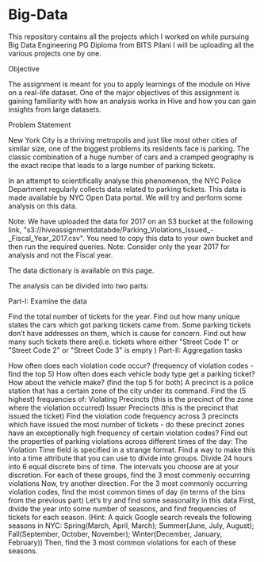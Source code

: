 # Big-Data
This repository contains all the projects which I worked on while pursuing Big Data Engineering PG Diploma from BITS Pilani
I will be uploading all the various projects one by one.

Objective

 

The assignment is meant for you to apply learnings of the module on Hive on a real-life dataset. One of the major objectives of this assignment is gaining familiarity with how an analysis works in Hive and how you can gain insights from large datasets.

 

Problem Statement

 

New York City is a thriving metropolis and just like most other cities of similar size, one of the biggest problems its residents face is parking. The classic combination of a huge number of cars and a cramped geography is the exact recipe that leads to a large number of parking tickets.

 

In an attempt to scientifically analyse this phenomenon, the NYC Police Department regularly collects data related to parking tickets. This data is made available by NYC Open Data portal. We will try and perform some analysis on this data.

 

Note: We have uploaded the data for 2017 on an S3 bucket at the following link, "s3://hiveassignmentdatabde/Parking_Violations_Issued_-_Fiscal_Year_2017.csv". You need to copy this data to your own bucket and then run the required queries.
Note: Consider only the year 2017 for analysis and not the Fiscal year.

The data dictionary is available on this page.


The analysis can be divided into two parts:

 

Part-I: Examine the data

Find the total number of tickets for the year.
Find out how many unique states the cars which got parking tickets came from.
Some parking tickets don’t have addresses on them, which is cause for concern. Find out how many such tickets there are(i.e. tickets where either "Street Code 1" or "Street Code 2" or "Street Code 3" is empty )
Part-II: Aggregation tasks

How often does each violation code occur? (frequency of violation codes - find the top 5)
How often does each vehicle body type get a parking ticket? How about the vehicle make? (find the top 5 for both)
A precinct is a police station that has a certain zone of the city under its command. Find the (5 highest) frequencies of:
Violating Precincts (this is the precinct of the zone where the violation occurred)
Issuer Precincts (this is the precinct that issued the ticket)
Find the violation code frequency across 3 precincts which have issued the most number of tickets - do these precinct zones have an exceptionally high frequency of certain violation codes?
Find out the properties of parking violations across different times of the day: The Violation Time field is specified in a strange format. Find a way to make this into a time attribute that you can use to divide into groups.
Divide 24 hours into 6 equal discrete bins of time. The intervals you choose are at your discretion. For each of these groups, find the 3 most commonly occurring violations
Now, try another direction. For the 3 most commonly occurring violation codes, find the most common times of day (in terms of the bins from the previous part)
Let’s try and find some seasonality in this data
First, divide the year into some number of seasons, and find frequencies of tickets for each season. (Hint: A quick Google search reveals the following seasons in NYC: Spring(March, April, March); Summer(June, July, August); Fall(September, October, November); Winter(December, January, February))
Then, find the 3 most common violations for each of these seasons.
